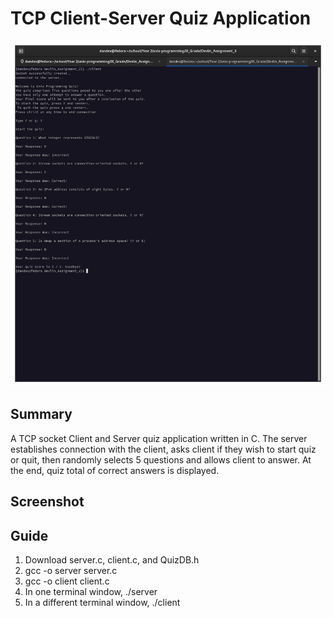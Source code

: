 # TCP Client-Server Quiz Application

![Screenshot](Screenshot.png)


<h2>Summary</h2>
A TCP socket Client and Server quiz application written in C. The server establishes connection with the client, asks client if they wish to start quiz or quit, then randomly selects 5 questions and allows client to answer. At the end, quiz total of correct answers is displayed. 
<h2>Screenshot</h2>
<h2>Guide</h2>
  <ol>
    <li>Download server.c, client.c, and QuizDB.h</li>
    <li>gcc -o server server.c</li>
    <li>gcc -o client client.c</li>
    <li>In one terminal window, ./server</li>
    <li>In a different terminal window, ./client</li>
  <ol>
